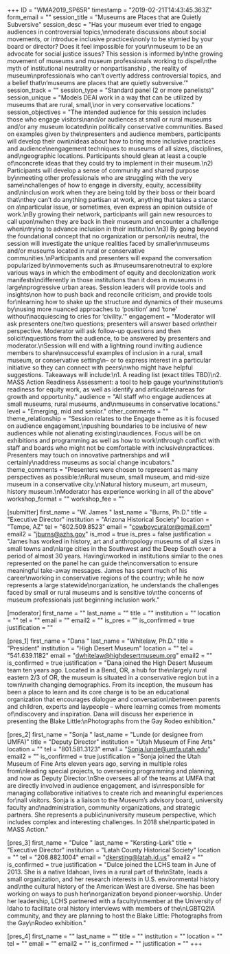 +++
ID = "WMA2019_SP65R"
timestamp = "2019-02-21T14:43:45.363Z"
form_email = ""
session_title = "Museums are Places that are Quietly Subversive"
session_desc = "Has your museum ever tried to engage audiences in controversial topics,\nmoderate discussions about social movements, or introduce inclusive practices\nonly to be stymied by your board or director? Does it feel impossible for your\nmuseum to be an advocate for social justice issues? This session is informed by\nthe growing movement of museums and museum professionals working to dispel\nthe myth of institutional neutrality or nonpartisanship , the reality of museum\nprofessionals who can’t overtly address controversial topics, and a belief that\n‘museums are places that are quietly subversive.’"
session_track = ""
session_type = "Standard panel (2 or more panelists)"
session_unique = "Models DEAI work in a way that can be utilized by museums that are rural, small,\nor in very conservative locations."
session_objectives = "The intended audience for this session includes those who engage visitors\nand/or audiences at small or rural museums and/or any museum located\nin politically conservative communities. Based on examples given by the\npresenters and audience members, participants will develop their own\nideas about how to bring more inclusive practices and audience\nengagement techniques to museums of all sizes, disciplines, and\ngeographic locations. Participants should glean at least a couple of\nconcrete ideas that they could try to implement in their museum.\n2) Participants will develop a sense of community and shared purpose by\nmeeting other professionals who are struggling with the very same\nchallenges of how to engage in diversity, equity, accessibility and\ninclusion work when they are being told by their boss or their board that\nthey can’t do anything partisan at work, anything that takes a stance on a\nparticular issue, or sometimes, even express an opinion outside of work.\nBy growing their network, participants will gain new resources to call upon\nwhen they are back in their museum and encounter a challenge when\ntrying to advance inclusion in their institution.\n3) By going beyond the foundational concept that no organization or person\nis neutral, the session will investigate the unique realities faced by smaller\nmuseums and/or museums located in rural or conservative communities.\nParticipants and presenters will expand the conversation popularized by\nmovements such as #museumsarenotneutral to explore various ways in which the embodiment of equity and decolonization work manifests\ndifferently in those institutions than it does in museums in large\nprogressive urban areas. Session leaders will provide tools and insights\non how to push back and reconcile criticism, and provide tools for\nlearning how to shake up the structure and dynamics of their museums by\nusing more nuanced approaches to ‘position’ and ‘tone’ without\nacquiescing to cries for ‘civility.’"
engagement = "Moderator will ask presenters one/two questions; presenters will answer based on\ntheir perspective. Moderator will ask follow-up questions and then solicit\nquestions from the audience, to be answered by presenters and moderator.\nSession will end with a lightning round inviting audience members to share\nsuccessful examples of inclusion in a rural, small museum, or conservative setting\n– or to express interest in a particular initiative so they can connect with peers\nwho might have helpful suggestions. Takeaways will include:\n1. A reading list (exact titles TBD)\n2. MASS Action Readiness Assessment: a tool to help gauge your\ninstitution’s readiness for equity work, as well as identify and articulate\nareas for growth and opportunity."
audience = "All staff who engage audiences at small museums, rural museums, and\nmuseums in conservative locations."
level = "Emerging, mid and senior."
other_comments = ""
theme_relationship = "Session relates to the Engage theme as it is focused on audience engagement,\npushing boundaries to be inclusive of new audiences while not alienating existing\naudiences. Focus will be on exhibitions and programming as well as how to work\nthrough conflict with staff and boards who might not be comfortable with inclusive\npractices. Presenters may touch on innovative partnerships and will certainly\naddress museums as social change incubators."
theme_comments = "Presenters were chosen to represent as many perspectives as possible:\nRural museum, small museum, and mid-size museum in a conservative city.\nNatural history museum, art museum, history museum.\nModerator has experience working in all of the above"
workshop_format = ""
workshop_fee = ""

[submitter]
first_name = "W. James "
last_name = "Burns, Ph.D."
title = "Executive Director"
institution = "Arizona Historical Society"
location = "Tempe, AZ"
tel = "602.509.8523"
email = "cowboycurator@gmail.com"
email2 = "jburns@azhs.gov"
is_mod = true
is_pres = false
justification = "James has worked in history, art and anthropology museums of all sizes in small towns and\nlarge cities in the Southwest and the Deep South over a period of almost 30 years. Having\nworked in institutions similar to the ones represented on the panel he can guide the\nconversation to ensure meaningful take-away messages. James has spent much of his career\nworking in conservative regions of the country; while he now represents a large statewide\norganization, he understands the challenges faced by small or rural museums and is sensitive to\nthe concerns of museum professionals just beginning inclusion work."

[moderator]
first_name = ""
last_name = ""
title = ""
institution = ""
location = ""
tel = ""
email = ""
email2 = ""
is_pres = ""
is_confirmed = true
justification = ""

[pres_1]
first_name = "Dana "
last_name = "Whitelaw, Ph.D."
title = "President"
institution = "High Desert Museum"
location = ""
tel = "541.639.1182"
email = "dwhitelaw@highdesertmuseum.org"
email2 = ""
is_confirmed = true
justification = "Dana joined the High Desert Museum team ten years ago. Located in a Bend, OR, a hub for the\nlargely rural eastern 2/3 of OR, the museum is situated in a conservative region but in a town\nwith changing demographics. From its inception, the museum has been a place to learn and its core charge is to be an educational organization that encourages dialogue and conversation\nbetween parents and children, experts and laypeople – where learning comes from moments of\ndiscovery and inspiration. Dana will discuss her experience in presenting the Blake Little:\nPhotographs from the Gay Rodeo exhibition."

[pres_2]
first_name = "Sonja "
last_name = "Lunde (or designee from UMFA)"
title = "Deputy Director"
institution = "Utah Museum of Fine Arts"
location = ""
tel = "801.581.3123"
email = "Sonja.lunde@umfa.utah.edu"
email2 = ""
is_confirmed = true
justification = "Sonja joined the Utah Museum of Fine Arts eleven years ago, serving in multiple roles from\nleading special projects, to overseeing programming and planning, and now as Deputy Director.\nShe oversees all of the teams at UMFA that are directly involved in audience engagement, and is\nresponsible for managing collaborative initiatives to create rich and meaningful experiences for\nall visitors. Sonja is a liaison to the Museum’s advisory board, university faculty and\nadministration, community organizations, and strategic partners. She represents a public\nuniversity museum perspective, which includes complex and interesting challenges. In 2018 she\nparticipated in MASS Action."

[pres_3]
first_name = "Dulce "
last_name = "Kersting-Lark"
title = "Executive Director"
institution = "Latah County Historical Society"
location = ""
tel = "208.882.1004"
email = "dkersting@latah.id.us"
email2 = ""
is_confirmed = true
justification = "Dulce joined the LCHS team in June of 2013. She is a native Idahoan, lives in a rural part of the\nState, leads a small organization, and her research interests in U.S. environmental history and\nthe cultural history of the American West are diverse. She has been working on ways to push her\norganization beyond pioneer-worship. Under her leadership, LCHS partnered with a faculty\nmember at the University of Idaho to facilitate oral history interviews with members of the\nLGBTQ2IA community, and they are planning to host the Blake Little: Photographs from the Gay\nRodeo exhibition."

[pres_4]
first_name = ""
last_name = ""
title = ""
institution = ""
location = ""
tel = ""
email = ""
email2 = ""
is_confirmed = ""
justification = ""
+++
